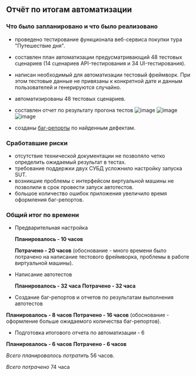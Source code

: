 ## Отчёт по итогам автоматизации ##
### Что было запланировано и что было реализовано ###
- проведено тестирование функционала веб-сервиса покупки тура "Путешествие дня".
- составлен план автоматизации предусматривающий 48 тестовых сценариев (14 сценариев API-тестирования и 34 UI-тестирования).
- написан необходимый для автоматизации тестовый фреймворк. При этом тестовые данные не привязаны к конкретной дате и данным пользователей и генерируются случайно.
- автоматизированы 48 тестовых сценариев. 
- составлен отчет по результату прогона тестов ![image](https://github.com/OlgaUsh89/Diplom1/assets/135870753/defc7845-00a0-4bf1-b865-642dc6492450) ![image](https://github.com/OlgaUsh89/Diplom1/assets/135870753/b5fabbdd-79bb-4f5d-a510-83da44eb4d7b) 
![image](https://github.com/OlgaUsh89/Diplom1/assets/135870753/9d936bc9-7f65-49ad-8f00-c657a033a3c1)


- созданы [баг-репорты](https://github.com/OlgaUsh89/Diplom1/issues) по найденным дефектам.

### Сработавшие риски ###
- отсутствие технической документации не позволяло четко определить ожидаемый результат в тестах.
- требование поддержки двух СУБД усложнило настройку запуска SUT.
- возникшие проблемы с интерфейсом виртуальной машины не позволили в срок провести запуск автотестов.
- большое количество ошибок приложения увеличило время оформления баг-репортов.

### Общий итог по времени ###

* Предварительная настройка
  
  **Планировалось - 10 часов**
  
  **Потрачено - 20 часов** (обоснование - много времени было потрачено на написание тестового фреймворка, проблемы в работе виртуальной машины).

* Написание автотестов
  
  **Планировалось - 32 часа**
  **Потрачено - 32 часа** 

* Создание баг-репортов и отчетов по результатам выполнения автотестов

 **Планировалось - 8 часов**
 **Потрачено - 16 часов** (обоснование - оформление больше ожидаемого количества баг-репортов).

* Подготовка итогового отчета по автоматизации - 6

 **Планировалось - 6 часов**
 **Потрачено - 6 часов** 

 *Всего планировалось потратить* 56 часов.
 
 *Всего потрачено* 74 часа
